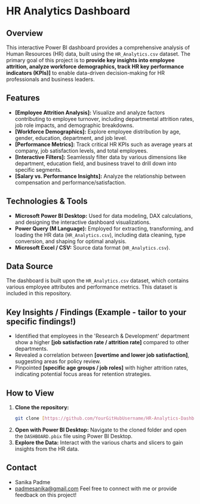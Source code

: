# HR Analytics Dashboard

## Overview
This interactive Power BI dashboard provides a comprehensive analysis of Human Resources (HR) data, built using the `HR_Analytics.csv` dataset. The primary goal of this project is to **provide key insights into employee attrition, analyze workforce demographics, track HR key performance indicators (KPIs)]** to enable data-driven decision-making for HR professionals and business leaders.

## Features
* **[Employee Attrition Analysis]:** Visualize and analyze factors contributing to employee turnover, including departmental attrition rates, job role impacts, and demographic breakdowns.
* **[Workforce Demographics]:** Explore employee distribution by age, gender, education, department, and job level.
* **[Performance Metrics]:** Track critical HR KPIs such as average years at company, job satisfaction levels, and total employees.
* **[Interactive Filters]:** Seamlessly filter data by various dimensions like department, education field, and business travel to drill down into specific segments.
* **[Salary vs. Performance Insights]:** Analyze the relationship between compensation and performance/satisfaction.

## Technologies & Tools
* **Microsoft Power BI Desktop:** Used for data modeling, DAX calculations, and designing the interactive dashboard visualizations.
* **Power Query (M Language):** Employed for extracting, transforming, and loading the HR data (`HR_Analytics.csv`), including data cleaning, type conversion, and shaping for optimal analysis.
* **Microsoft Excel / CSV:** Source data format (`HR_Analytics.csv`).

## Data Source
The dashboard is built upon the `HR_Analytics.csv` dataset, which contains various employee attributes and performance metrics. This dataset is included in this repository.

## Key Insights / Findings (Example - tailor to your specific findings!)
* Identified that employees in the 'Research & Development' department show a higher **[job satisfaction rate / attrition rate]** compared to other departments.
* Revealed a correlation between **[overtime and lower job satisfaction]**, suggesting areas for policy review.
* Pinpointed **[specific age groups / job roles]** with higher attrition rates, indicating potential focus areas for retention strategies.

## How to View
1.  **Clone the repository:**
    ```bash
    git clone [https://github.com/YourGitHubUsername/HR-Analytics-Dashboard.git](https://github.com/YourGitHubUsername/HR-Analytics-Dashboard.git)
    ```
2.  **Open with Power BI Desktop:** Navigate to the cloned folder and open the `DASHBOARD.pbix` file using Power BI Desktop.
3.  **Explore the Data:** Interact with the various charts and slicers to gain insights from the HR data.

## Contact
* Sanika Padme
* padmesanika@gmail.com
Feel free to connect with me or provide feedback on this project!
